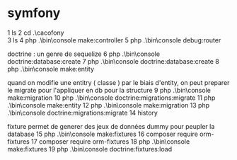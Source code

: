 # symfony


 1 ls
   2 cd .\cacofony\
   3 ls
   4 php .\bin\console make:controller
   5 php .\bin\console debug:router

   doctrine : un genre de sequelize
   6 php .\bin\console doctrine:database:create
   7 php .\bin\console doctrine:database:create
   8 php .\bin\console make:entity

   quand on modifie une entitry ( classe ) par le biais d'entity, on peut preparer le migrate pour l'appliquer en db pour la structure
   9 php .\bin\console make:migration
  10 php .\bin\console doctrine:migrations:migrate
  11 php .\bin\console make:entity
  12 php .\bin\console make:migration
  13 php .\bin\console doctrine:migrations:migrate
  14 history

  fixture permet de generer des jeux de données dummy pour peupler la database 
  15 php .\bin\console make:fixtures
  16 composer require orm-fixtures
  17 composer require orm-fixtures
  18 php .\bin\console make:fixtures
  19 php .\bin\console doctrine:fixtures:load